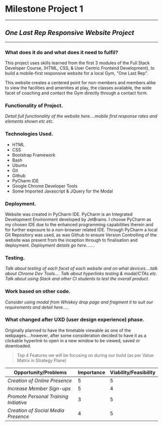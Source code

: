 # Milestone Project 1
***

## _One Last Rep Responsive Website Project_
***

### What does it do and what does it need to fulfil?
   This project uses skills learned from the first 3 modules of the Full Stack Developer Course, (HTML, CSS, &
   User Centric Frontend Development), to build a mobile-first responsive website for a local Gym, "One Last Rep".

   This website creates a centered point for non-members and members alike to view the facilities and amenities at play,
   the classes available, the wide facet of coaching and contact the Gym directly through a contact form.

### Functionality of Project.

<i>Detail full functionality of the website here....mobile first response rates and elements shown etc etc.</i>


### Technologies Used.
* HTML
* CSS
* Bootstrap Framework
* Bash
* Ubuntu
* Git
* Github
* PyCharm IDE
* Google Chrome Developer Tools
* Some Imported Javascript & JQuery for the Modal

### Deployment.

Website was created in PyCharm IDE. PyCharm is an Integrated Development Environment developed by JetBrains. I choose PyCharm
as my chosen IDE due to the enhanced programming capabilities therein and for further exposure to a non-browser related IDE.
Through PyCharm a local Git Repository was used, as was Github to ensure Version Controlling of the website was present from
the inception through to finalisation and deployment. <i>Deployment details go here.......</i>


### Testing.

<i>Talk about testing of each facet of each website and on what devices....talk about Chrome Dev Tools....
Talk about hyperlinks testing & modal/CTAs etc. Talk about using Slack and other CI students to test the overall product.</i>


### Work based on other code.

<i>Consider using modal from Whiskey drop page and fragment it to suit our requirements and detail here.....</i>


### What changed after UXD (user design experience) phase.
   Originally planned to have the timetable viewable as one of the webpages....however, after some consideration
   decided to have it as a clickable hyperlink to open in a new window to be viewed, saved or downloaded.

>Top 4 Features we will be focusing on during our build (as per Value Matrix in Strategy Plane)

Opportunity/Problems | Importance | Viability/Feasibility
--- | --- | ---
*Creation of Online Presence* | 5 | 5
*Increase Member Sign-ups* | 5| 4
*Promote Personal Training Initiative* | 3 | 5
*Creation of Social Media Presence* | 4 | 5